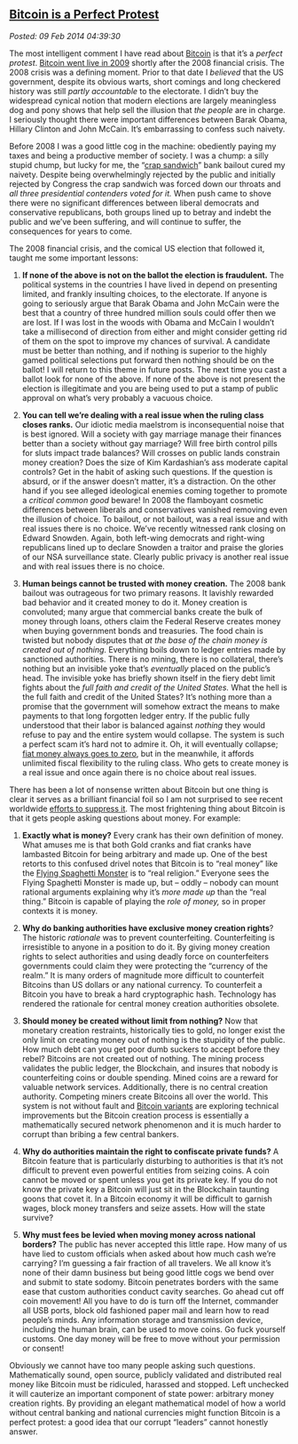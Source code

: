  
[Bitcoin is a Perfect Protest](http://bakerjd99.wordpress.com/2014/02/08/bitcoin-is-a-perfect-protest/)
-------------------------------------------------------------------------------------------------------

*Posted: 09 Feb 2014 04:39:30*

The most intelligent comment I have read about
[Bitcoin](https://bitcoin.org/en/) is that it’s a *perfect protest*.
[Bitcoin went live in 2009](https://en.bitcoin.it/wiki/Genesis_block)
shortly after the 2008 financial crisis. The 2008 crisis was a defining
moment. Prior to that date I *believed* that the US government, despite
its obvious warts, short comings and long checkered history was still
*partly accountable* to the electorate. I didn’t buy the widespread
cynical notion that modern elections are largely meaningless dog and
pony shows that help sell the illusion that *the people* are in charge.
I seriously thought there were important differences between Barak
Obama, Hillary Clinton and John McCain. It’s embarrassing to confess
such naivety.

Before 2008 I was a good little cog in the machine: obediently paying my
taxes and being a productive member of society. I was a chump: a silly
stupid chump, but lucky for me, the “[crap
sandwich](http://www.cbsnews.com/news/boehner-calls-bill-a-crap-sandwich-but-hell-vote-for-it/)”
bank bailout cured my naivety. Despite being overwhelmingly rejected by
the public and initially rejected by Congress the crap sandwich was
forced down our throats and *all three presidential contenders voted for
it.* When push came to shove there were no significant differences
between liberal democrats and conservative republicans, both groups
lined up to betray and indebt the public and we’ve been suffering, and
will continue to suffer, the consequences for years to come.

The 2008 financial crisis, and the comical US election that followed it,
taught me some important lessons:

1.  **If none of the above is not on the ballot the election is
    fraudulent.** The political systems in the countries I have lived in
    depend on presenting limited, and frankly insulting choices, to the
    electorate. If anyone is going to seriously argue that Barak Obama
    and John McCain were the best that a country of three hundred
    million souls could offer then we are lost. If I was lost in the
    woods with Obama and McCain I wouldn’t take a millisecond of
    direction from either and might consider getting rid of them on the
    spot to improve my chances of survival. A candidate must be better
    than nothing, and if nothing is superior to the highly gamed
    political selections put forward then nothing should be on the
    ballot! I will return to this theme in future posts. The next time
    you cast a ballot look for none of the above. If none of the above
    is not present the election is illegitimate and you are being used
    to put a stamp of public approval on what’s very probably a vacuous
    choice.

2.  **You can tell we’re dealing with a real issue when the ruling class
    closes ranks.** Our idiotic media maelstrom is inconsequential noise
    that is best ignored. Will a society with gay marriage manage their
    finances better than a society without gay marriage? Will free birth
    control pills for sluts impact trade balances? Will crosses on
    public lands constrain money creation? Does the size of Kim
    Kardashian’s ass moderate capital controls? Get in the habit of
    asking such questions. If the question is absurd, or if the answer
    doesn’t matter, it’s a distraction. On the other hand if you see
    alleged ideological enemies coming together to promote a *critical
    common good* beware! In 2008 the flamboyant cosmetic differences
    between liberals and conservatives vanished removing even the
    illusion of choice. To bailout, or not bailout, was a real issue and
    with real issues there is no choice. We’ve recently witnessed rank
    closing on Edward Snowden. Again, both left-wing democrats and
    right-wing republicans lined up to declare Snowden a traitor and
    praise the glories of our NSA surveillance state. Clearly public
    privacy is another real issue and with real issues there is no
    choice.

3.  **Human beings cannot be trusted with money creation.** The 2008
    bank bailout was outrageous for two primary reasons. It lavishly
    rewarded bad behavior and it created money to do it. Money
    creation is convoluted; many argue that commercial banks create the
    bulk of money through loans, others claim the Federal Reserve
    creates money when buying government bonds and treasuries. The food
    chain is twisted but nobody disputes that *at the base of the chain
    money is created out of nothing.* Everything boils down to ledger
    entries made by sanctioned authorities. There is no mining, there is
    no collateral, there’s nothing but an invisible yoke that’s
    *eventually* placed on the public’s head. The invisible yoke has
    briefly shown itself in the fiery debt limit fights about the *full
    faith and credit of the United States.* What the hell is the full
    faith and credit of the United States? It’s nothing more than a
    promise that the government will somehow extract the means to make
    payments to that long forgotten ledger entry. If the public fully
    understood that their labor is balanced against *nothing* they would
    refuse to pay and the entire system would collapse. The system is
    such a perfect scam it’s hard not to admire it. Oh, it will
    eventually collapse; [fiat money always goes to
    zero](http://dailyreckoning.com/fiat-currency/), but in the
    meanwhile, it affords unlimited fiscal flexibility to the ruling
    class. Who gets to create money is a real issue and once again there
    is no choice about real issues.

There has been a lot of nonsense written about Bitcoin but one thing is
clear it serves as a brilliant financial foil so I am not surprised to
see recent worldwide [efforts to suppress
it](http://www.coindesk.com/btce-pulls-support-ruble-russia-bans-bitcoin/).
The most frightening thing about Bitcoin is that it gets people asking
questions about money. For example:

1.  **Exactly what is money?** Every crank has their own definition of
    money. What amuses me is that both Gold cranks and fiat cranks have
    lambasted Bitcoin for being arbitrary and made up. One of the best
    retorts to this confused drivel notes that Bitcoin is to “real
    money” like the [Flying Spaghetti Monster](http://www.venganza.org/)
    is to “real religion.” Everyone sees the Flying Spaghetti Monster is
    made up, but – oddly – nobody can mount rational arguments
    explaining why it’s *more made up* than the “real thing.” Bitcoin is
    capable of playing the *role of money,* so in proper contexts it is
    money.

2.  **Why do banking authorities have exclusive money creation rights**?
    The historic *rationale* was to prevent counterfeiting.
    Counterfeiting is irresistible to anyone in a position to do it. By
    giving money creation rights to select authorities and using deadly
    force on counterfeiters governments could claim they were protecting
    the “currency of the realm.” It is many orders of magnitude more
    difficult to counterfeit Bitcoins than US dollars or any national
    currency. To counterfeit a Bitcoin you have to break a hard
    cryptographic hash. Technology has rendered the rationale for
    central money creation authorities obsolete.

3.  **Should money be created without limit from nothing?** Now that
    monetary creation restraints, historically ties to gold, no longer
    exist the only limit on creating money out of nothing is the
    stupidity of the public. How much debt can you get poor dumb suckers
    to accept before they rebel? Bitcoins are not created out of
    nothing. The mining process validates the public ledger, the
    Blockchain, and insures that nobody is counterfeiting coins or
    double spending. Mined coins are a reward for valuable network
    services. Additionally, there is no central creation authority.
    Competing miners create Bitcoins all over the world. This system is
    not without fault and [Bitcoin variants](http://vertcoin.org/) are
    exploring technical improvements but the Bitcoin creation process is
    essentially a mathematically secured network phenomenon and it is
    much harder to corrupt than bribing a few central bankers.

4.  **Why do authorities maintain the right to confiscate private
    funds?** A Bitcoin feature that is particularly disturbing to
    authorities is that it’s not difficult to prevent even powerful
    entities from seizing coins. A coin cannot be moved or spent unless
    you get its private key. If you do not know the private key a
    Bitcoin will just sit in the Blockchain taunting goons that covet
    it. In a Bitcoin economy it will be difficult to garnish wages,
    block money transfers and seize assets. How will the state survive?

5.  **Why must fees be levied when moving money across national
    borders?** The public has never accepted this little rape. How many
    of us have lied to custom officials when asked about how much cash
    we’re carrying? I’m guessing a fair fraction of all travelers. We
    all know it’s none of their damn business but being good little cogs
    we bend over and submit to state sodomy. Bitcoin penetrates borders
    with the same ease that custom authorities conduct cavity searches.
    Go ahead cut off coin movement! All you have to do is turn off the
    Internet, commander all USB ports, block old fashioned paper mail
    and learn how to read people’s minds. Any information storage and
    transmission device, including the human brain, can be used to move
    coins. Go fuck yourself customs. One day money will be free to move
    without your permission or consent!

Obviously we cannot have too many people asking such questions.
Mathematically sound, open source, publicly validated and distributed
real money like Bitcoin must be ridiculed, harassed and stopped. Left
unchecked it will cauterize an important component of state power:
arbitrary money creation rights. By providing an elegant mathematical
model of how a world without central banking and national currencies
might function Bitcoin is a perfect protest: a good idea that our
corrupt “leaders” cannot honestly answer.
